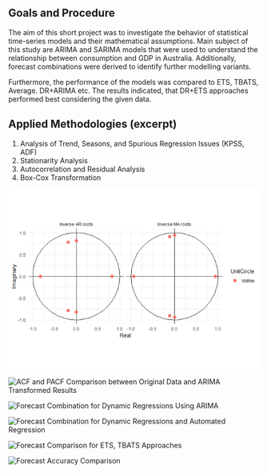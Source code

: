 Goals and Procedure
-------------------

The aim of this short project was to investigate the behavior of
statistical time-series models and their mathematical assumptions. Main
subject of this study are ARIMA and SARIMA models that were used to
understand the relationship between consumption and GDP in Australia.
Additionally, forecast combinations were derived to identify further
modelling variants.

Furthermore, the performance of the models was compared to ETS, TBATS,
Average. DR+ARIMA etc. The results indicated, that DR+ETS approaches
performed best considering the given data.

Applied Methodologies (excerpt)
-------------------------------

1.  Analysis of Trend, Seasons, and Spurious Regression Issues (KPSS,
    ADF)
2.  Stationarity Analysis
3.  Autocorrelation and Residual Analysis
4.  Box-Cox Transformation

![](readme_files/figure-markdown_github/Figure%208%20characterisitc%20roots-1.png)

![ACF and PACF Comparison between Original Data and ARIMA Transformed
Results](readme_files/figure-markdown_github/Figure%202%20ACF%20and%20PACF%20comparison-1.png)

![Forecast Combination for Dynamic Regressions Using
ARIMA](readme_files/figure-markdown_github/ARIMA%20and%20DR%20plot-1.png)

![Forecast Combination for Dynamic Regressions and Automated
Regression](readme_files/figure-markdown_github/Manual%20and%20autoARIMA%20plot-1.png)

![Forecast Comparison for ETS, TBATS
Approaches](readme_files/figure-markdown_github/unnamed-chunk-1-1.png)

![Forecast Accuracy
Comparison](readme_files/figure-markdown_github/Figure%20Measurements%20comparison-1.png)
